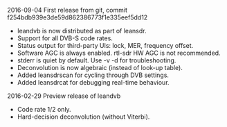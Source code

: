 2016-09-04 First release from git, commit f254bdb939e3de59d862386773f1e335eef5dd12
  * leandvb is now distributed as part of leansdr.
  * Support for all DVB-S code rates.
  * Status output for third-party UIs: lock, MER, frequency offset.
  * Software AGC is always enabled. rtl-sdr HW AGC is not recommended.
  * stderr is quiet by default. Use -v -d for troubleshooting.
  * Deconvolution is now algebraic (instead of look-up table).
  * Added leansdrscan for cycling through DVB settings.
  * Added leansdrcat for debugging real-time behaviour.

2016-02-29 Preview release of leandvb
  * Code rate 1/2 only.
  * Hard-decision deconvolution (without Viterbi).
